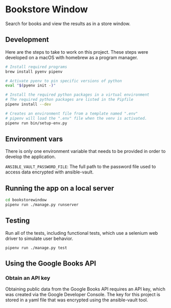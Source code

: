 # Bookstore Window

Search for books and view the results as in a store window.

## Development

Here are the steps to take to work on this project. These
steps were developed on a macOS with homebrew as a program
manager.

```bash
# Install required programs
brew install pyenv pipenv

# Activate pyenv to pin specific versions of python
eval "$(pyenv init -)"

# Install the required python packages in a virtual environment
# The required python packages are listed in the Pipfile
pipenv install --dev

# Creates an environment file from a template named ".env"
# pipenv will load the ".env" file when the venv is activated.
pipenv run bin/setup-env.py
```

## Environment vars

There is only one environment variable that needs to be provided in order
to develop the application.

`ANSIBLE_VAULT_PASSWORD_FILE`: The full path to the password file used to access data encrypted with ansible-vault.

## Running the app on a local server

```bash
cd bookstorewindow
pipenv run ./manage.py runserver
```

## Testing

Run all of the tests, including functional tests, which use a selenium
web driver to simulate user behavior.

```
pipenv run ./manage.py test
```

## Using the Google Books API

### Obtain an API key

Obtaining public data from the Google Books API requires an API key,
which was created via the Google Developer Console. The key for this
project is stored in a yaml file that was encrypted using the
ansible-vault tool.
